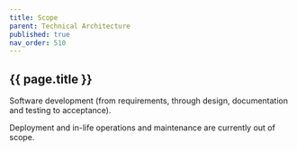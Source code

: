 ```yaml
---
title: Scope
parent: Technical Architecture
published: true
nav_order: 510
---
```


## {{ page.title }}

Software development (from requirements, through design, documentation and testing to acceptance).

Deployment and in-life operations and maintenance are currently out of scope.
